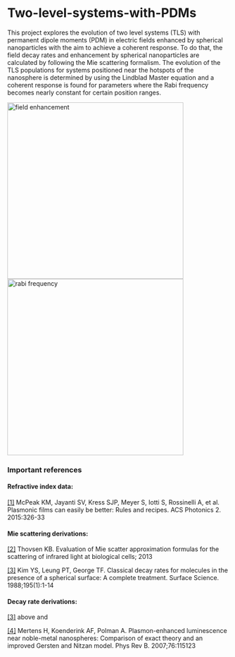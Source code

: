 # Two-level-systems-with-PDMs

This project explores the evolution of two level systems (TLS) with permanent dipole moments (PDM) in electric fields enhanced by spherical nanoparticles with the aim to achieve a coherent response. To do that, the field decay rates and enhancement by spherical nanoparticles are calculated by following the Mie scattering formalism. The evolution of the TLS populations for systems positioned near the hotspots of the nanosphere is determined by using the Lindblad Master equation and a coherent response is found for parameters where the Rabi frequency becomes nearly constant for certain position ranges. 

<img src="https://github.com/user-attachments/assets/187d6f96-ed11-40df-8c27-d73929264e04" alt="field enhancement" width="400"/> <img src="https://github.com/user-attachments/assets/0c4d1edb-52a6-4735-a9c7-f55b7ffd27ca" alt="rabi frequency" width="400"/>
### Important references
#### Refractive index data:

[[1]](https://pubs.acs.org/doi/10.1021/ph5004237) McPeak KM, Jayanti SV, Kress SJP, Meyer S, Iotti S, Rossinelli A, et al. Plasmonic films can easily be better: Rules and recipes. ACS Photonics 2. 2015:326-33

#### Mie scattering derivations:

[[2]](https://api.semanticscholar.org/CorpusID:124119456) Thovsen KB. Evaluation of Mie scatter approximation formulas for the scattering of infrared light at biological cells; 2013

[[3]](https://www.sciencedirect.com/science/article/pii/0039602888907765) Kim YS, Leung PT, George TF. Classical decay rates for molecules in the presence of a spherical surface: A complete treatment. Surface Science. 1988;195(1):1-14

#### Decay rate derivations:

[[3]](https://www.sciencedirect.com/science/article/pii/0039602888907765) above and

[[4]](https://link.aps.org/doi/10.1103/PhysRevB.76.115123) Mertens H, Koenderink AF, Polman A. Plasmon-enhanced luminescence near noble-metal nanospheres: Comparison of exact theory and an improved Gersten and Nitzan model. Phys Rev B. 2007;76:115123
